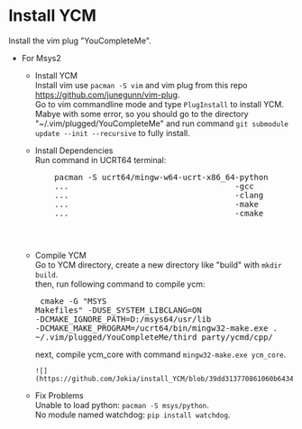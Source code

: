 # Install YCM
Install the vim plug "YouCompleteMe".
*   For Msys2
    *   Install YCM  
            Install vim use ```pacman -S vim``` and vim plug from this repo https://github.com/junegunn/vim-plug.   
            Go to vim commandline mode and type ```PlugInstall``` to install YCM.  
            Mabye with some error, so you should go to the directory "~/.vim/plugged/YouCompleteMe" and run command
            ```git submodule update --init --recursive``` to fully install.  
            
    *   Install Dependencies  
        Run command in UCRT64 terminal: 
        <pre>
            pacman -S ucrt64/mingw-w64-ucrt-x86_64-python
            ...                                   -gcc
            ...                                   -clang
            ...                                   -make
            ...                                   -cmake
        <pre>
            
    *   Compile YCM  
            Go to YCM directory, create a new directory like "build" with ```mkdir build```.  
            then, run following command to compile ycm:
            <pre>
                cmake -G "MSYS Makefiles" -DUSE_SYSTEM_LIBCLANG=ON -DCMAKE_IGNORE_PATH=D:/msys64/usr/lib 
                -DCMAKE_MAKE_PROGRAM=/ucrt64/bin/mingw32-make.exe . ~/.vim/plugged/YouCompleteMe/third_party/ycmd/cpp/
            </pre>
            next, compile ycm_core with command ```mingw32-make.exe ycm_core```.
            
            ![](https://github.com/Jokia/install_YCM/blob/39dd313770861060b643470882d141f47b66b4cd/raw/msys2_1_0.png)
            
    *   Fix Problems  
        Unable to load python: ```pacman -S msys/python```.  
        No module named watchdog: ```pip install watchdog```.  
